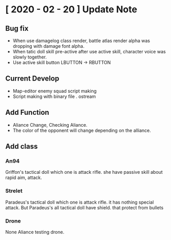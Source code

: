 # [ 2020 - 02 - 20 ]  Update Note

## Bug fix

 - When use damagelog class render, battle atlas render alpha was dropping with damage font alpha.
 - When tatic doll skill pre-active after use active skill, character voice was slowly together.
 - Use active skill button LBUTTON -> RBUTTON
 
 
## Current Develop

 - Map-editor enemy squad script making
 - Script making with binary file . ostream
 
## Add Function

 - Aliance Change, Checking Aliance.
 - The color of the opponent will change depending on the alliance.
 
## Add class

### An94
 Griffon's tactical doll which one is attack rifle. she have passive skill about rapid aim, attack.


### Strelet
 Paradeus's tactical doll which one is attack rifle. it has nothing special attack. 
 But Paradeus's all tactical doll have shield. that protect from bullets

### Drone
 None Aliance testing drone.
